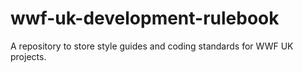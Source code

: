 # wwf-uk-development-rulebook
A repository to store style guides and coding standards for WWF UK projects.
